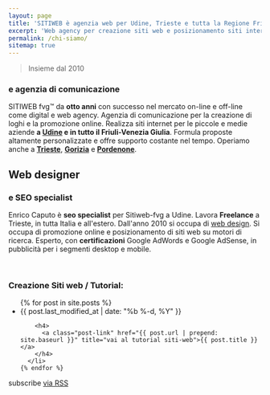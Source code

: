 ```yaml
---
layout: page
title: 'SITIWEB è agenzia web per Udine, Trieste e tutta la Regione Friuli'
excerpt: 'Web agency per creazione siti web e posizionamento siti internet e SEO per aziende e professionisti, Udine Trieste Gorizia Pordenone, prezzi onesti!'
permalink: /chi-siamo/
sitemap: true
---
```

<blockquote>Insieme dal 2010</blockquote>

<h3>e agenzia di comunicazione</h3>

SITIWEB fvg™ da **otto anni** con successo nel mercato on-line e off-line come digital e web agency. Agenzia di comunicazione per la creazione di loghi e la promozione online. Realizza siti internet per le piccole e medie aziende **a [Udine](/siti-web-udine/) e in tutto il Friuli-Venezia Giulia**. Formula proposte altamente personalizzate e offre supporto costante nel tempo. Operiamo anche a **[Trieste](/realizzazione-siti-internet-a-trieste.html)**, **[Gorizia](/siti-web-gorizia/)** e **[Pordenone](/siti-web-pordenone/)**.

<script async src="//pagead2.googlesyndication.com/pagead/js/adsbygoogle.js"></script>
<ins class="adsbygoogle"
     style="display:block"
     data-ad-format="fluid"
     data-ad-layout-key="-ek+6b+d-bt+jv"
     data-ad-client="ca-pub-2292514451269367"
     data-ad-slot="5679235778"></ins>
<script>
     (adsbygoogle = window.adsbygoogle || []).push({});
</script>

## Web designer
### e SEO specialist

Enrico Caputo è **seo specialist** per Sitiweb-fvg a Udine. Lavora **Freelance** a Trieste, in tutta Italia e all'estero. Dall'anno 2010 si occupa di [web design](/strumenti-web-design/). Si occupa di promozione online e posizionamento di siti web su motori di ricerca. Esperto, con **certificazioni** Google AdWords e Google AdSense, in pubblicità per i segmenti desktop e mobile.



<br/>
<div class="post-list">

  <h3 class="page-heading">Creazione Siti web / Tutorial:</h3>

  <ul class="post-list">
    {% for post in site.posts %}
      <li>
        <span class="post-meta">{{ post.last_modified_at | date: "%b %-d, %Y" }}</span>

        <h4>
          <a class="post-link" href="{{ post.url | prepend: site.baseurl }}" title="vai al tutorial siti-web">{{ post.title }}</a>
        </h4>
      </li>
    {% endfor %}
  </ul>

  <p class="rss-subscribe">subscribe <a href="{{ "/feed.xml" | prepend: site.baseurl }}" title="sottoscrivi il feed rss e mantieniti aggiornato in fatto di webdesign con i tutorial siti-web">via RSS</a></p>
</div>
